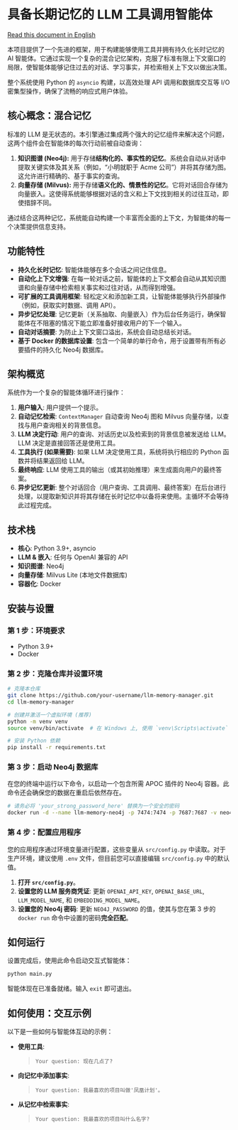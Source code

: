 # 具备长期记忆的 LLM 工具调用智能体

[Read this document in English](README.md)

本项目提供了一个先进的框架，用于构建能够使用工具并拥有持久化长时记忆的 AI 智能体。它通过实现一个复杂的混合记忆架构，克服了标准有限上下文窗口的局限，使智能体能够记住过去的对话、学习事实，并检索相关上下文以做出决策。

整个系统使用 Python 的 `asyncio` 构建，以高效处理 API 调用和数据库交互等 I/O 密集型操作，确保了流畅的响应式用户体验。

## 核心概念：混合记忆

标准的 LLM 是无状态的。本引擎通过集成两个强大的记忆组件来解决这个问题，这两个组件会在智能体的每次行动前被自动查询：

1.  **知识图谱 (Neo4j):** 用于存储**结构化的、事实性的记忆**。系统会自动从对话中提取关键实体及其关系（例如，“小明就职于 Acme 公司”）并将其存储为图。这允许进行精确的、基于事实的查询。
2.  **向量存储 (Milvus):** 用于存储**语义化的、情景性的记忆**。它将对话回合存储为向量嵌入。这使得系统能够根据对话的含义和上下文找到相关的过往互动，即使措辞不同。

通过结合这两种记忆，系统能自动构建一个丰富而全面的上下文，为智能体的每一个决策提供信息支持。

## 功能特性

-   **持久化长时记忆**: 智能体能够在多个会话之间记住信息。
-   **自动化上下文增强**: 在每一轮对话之前，智能体的上下文都会自动从其知识图谱和向量存储中检索相关事实和过往对话，从而得到增强。
-   **可扩展的工具调用框架**: 轻松定义和添加新工具，让智能体能够执行外部操作（例如，获取实时数据、调用 API）。
-   **异步记忆处理**: 记忆更新（关系抽取、向量嵌入）作为后台任务运行，确保智能体在不阻塞的情况下能立即准备好接收用户的下一个输入。
-   **自动对话摘要**: 为防止上下文窗口溢出，系统会自动总结长对话。
-   **基于 Docker 的数据库设置**: 包含一个简单的单行命令，用于设置带有所有必要插件的持久化 Neo4j 数据库。

## 架构概览

系统作为一个复杂的智能体循环进行操作：

1.  **用户输入**: 用户提供一个提示。
2.  **自动记忆检索**: `ContextManager` 自动查询 Neo4j 图和 Milvus 向量存储，以查找与用户查询相关的背景信息。
3.  **LLM 决定行动**: 用户的查询、对话历史以及检索到的背景信息被发送给 LLM。LLM 决定是直接回答还是使用工具。
4.  **工具执行 (如果需要)**: 如果 LLM 决定使用工具，系统将执行相应的 Python 函数并将结果返回给 LLM。
5.  **最终响应**: LLM 使用工具的输出（或其初始推理）来生成面向用户的最终答案。
6.  **异步记忆更新**: 整个对话回合（用户查询、工具调用、最终答案）在后台进行处理，以提取新知识并将其存储在长时记忆中以备将来使用。主循环不会等待此过程完成。

## 技术栈

-   **核心**: Python 3.9+, asyncio
-   **LLM & 嵌入**: 任何与 OpenAI 兼容的 API
-   **知识图谱**: Neo4j
-   **向量存储**: Milvus Lite (本地文件数据库)
-   **容器化**: Docker

## 安装与设置

### 第 1 步：环境要求

-   Python 3.9+
-   Docker

### 第 2 步：克隆仓库并设置环境

```bash
# 克隆本仓库
git clone https://github.com/your-username/llm-memory-manager.git
cd llm-memory-manager

# 创建并激活一个虚拟环境 (推荐)
python -m venv venv
source venv/bin/activate  # 在 Windows 上, 使用 `venv\Scripts\activate`

# 安装 Python 依赖
pip install -r requirements.txt
```

### 第 3 步：启动 Neo4j 数据库

在您的终端中运行以下命令，以启动一个包含所需 APOC 插件的 Neo4j 容器。此命令还会确保您的数据在重启后依然存在。

```bash
# 请务必将 'your_strong_password_here' 替换为一个安全的密码
docker run -d --name llm-memory-neo4j -p 7474:7474 -p 7687:7687 -v neo4j_data:/data --env NEO4J_AUTH="neo4j/your_strong_password_here" --env NEO4J_ACCEPT_LICENSE_AGREEMENT=yes --env NEO4J_PLUGINS='["apoc"]' neo4j:5.20.0-enterprise
```

### 第 4 步：配置应用程序

您的应用程序通过环境变量进行配置，这些变量从 `src/config.py` 中读取。对于生产环境，建议使用 `.env` 文件，但目前您可以直接编辑 `src/config.py` 中的默认值。

1.  **打开 `src/config.py`**。
2.  **设置您的 LLM 服务商凭证**: 更新 `OPENAI_API_KEY`, `OPENAI_BASE_URL`, `LLM_MODEL_NAME`, 和 `EMBEDDING_MODEL_NAME`。
3.  **设置您的 Neo4j 密码**: 更新 `NEO4J_PASSWORD` 的值，使其与您在第 3 步的 `docker run` 命令中设置的密码**完全匹配**。

## 如何运行

设置完成后，使用此命令启动交互式智能体：

```bash
python main.py
```

智能体现在已准备就绪。输入 `exit` 即可退出。

## 如何使用：交互示例

以下是一些如何与智能体互动的示例：

-   **使用工具**:
    > `Your question: 现在几点了?`

-   **向记忆中添加事实**:
    > `Your question: 我最喜欢的项目叫做'凤凰计划'。`

-   **从记忆中检索事实**:
    > `Your question: 我最喜欢的项目叫什么名字?`

